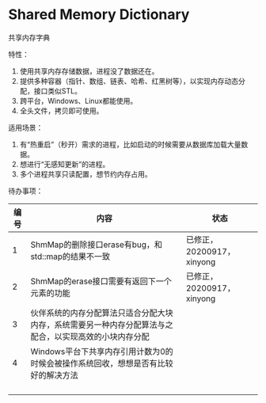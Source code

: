 ﻿# Shared Memory Dictionary

共享内存字典



特性：

1. 使用共享内存存储数据，进程没了数据还在。
2. 提供多种容器（指针、数组、链表、哈希、红黑树等），以实现内存动态分配，接口类似STL。
3. 跨平台，Windows、Linux都能使用。
4. 全头文件，拷贝即可使用。



适用场景：

1. 有“热重启”（秒开）需求的进程，比如启动的时候需要从数据库加载大量数据。
2. 想进行“无感知更新”的进程。
3. 多个进程共享只读配置，想节约内存占用。



待办事项：

| 编号 | 内容                                                         | 状态                      |
| ---- | ------------------------------------------------------------ | ------------------------- |
| 1    | ShmMap的删除接口erase有bug，和std::map的结果不一致           | 已修正，20200917，xinyong |
| 2    | ShmMap的erase接口需要有返回下一个元素的功能                  | 已修正，20200917，xinyong |
| 3    | 伙伴系统的内存分配算法只适合分配大块内存，系统需要另一种内存分配算法与之配合，以实现高效的小块内存分配 |                           |
| 4    | Windows平台下共享内存引用计数为0的时候会被操作系统回收，想想是否有比较好的解决方法 |                           |
|      |                                                              |                           |
|      |                                                              |                           |
|      |                                                              |                           |
|      |                                                              |                           |